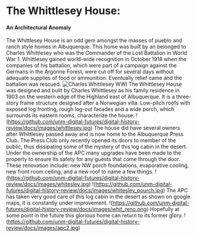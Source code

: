 ---
---

# The Whittlesey House:
#### An Architectural Anomaly 
The Whittlesey House is an odd gem amongst the masses of pueblo and ranch style homes in Albuquerque. This home was built by an belonged to Charles Whittlesey who was the Commander of the Lost Battalion in World War 1. Whittlesey gained world-wide recognition in October 1918 when the companies of his battalion, which were part of a campaign against the Germans in the Argonne Forest, were cut off for several days without adequate supplies of food or ammunition. Eventually relief came and the battalion was rescued.
![Charles Whittlesey WWI](https://github.com/unm-digital-futures/digital-history-review/blob/36c3074ae723e218100156622b49c28ed6fbcf84/docs/images/cwhitt.jpg)
The Whittlesey House was designed and built by Charles Whittlesey as his family residence in 1903 on the western edge of the Highland east of Albuquerque. It is a three-story frame structure designed after a Norwegian villa. Low-pitch roofs with exposed log fronting, rough log-cut facades and a wide porch, which surrounds its eastern rooms, characterize the house.
!(https://github.com/unm-digital-futures/digital-history-review/docs/images/whittlesey.jpg)
The house did have several owners after Whittlesey passed away and is now home to the Albuquerque Press Club. The Press Club only recently opened its doors to member of the public, thus dissipating some of the mystery of this log cabin in the desert. Under the ownership of the APC many upgrades have been made to the property to ensure its safety for any guests that come through the door. These renovation include: new NW porch foundations, evaporative cooling, new front room ceiling, and a new roof to name a few things.
!(https://github.com/unm-digital-futures/digital-history-review/docs/images/whitesley.jpg) !(https://github.com/unm-digital-futures/digital-history-review/docs/images/whitesley_pourch.jpg)
The APC has taken very good care of this log cabin in the desert as shown on google maps, it is constantly under improvement.
!(https://github.com/unm-digital-futures/digital-history-review/docs/images/whit_reno.png)
Hopefully at some point in the future this glorious home can return to its former glory.
!(https://github.com/unm-digital-futures/digital-history-review/docs/images/apc2.jpg)
